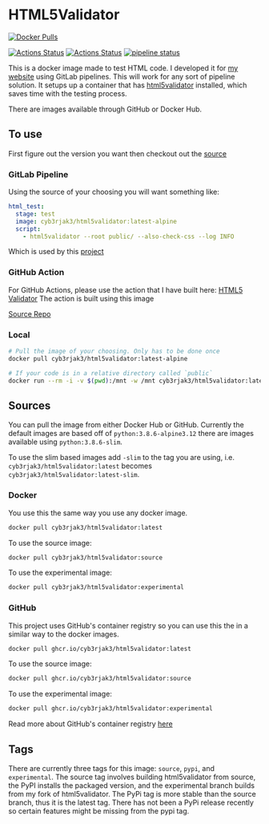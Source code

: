 # HTML5Validator

[![Docker Pulls](https://img.shields.io/docker/pulls/cyb3rjak3/html5validator)](https://hub.docker.com/r/cyb3rjak3/html5validator)

[![Actions Status](https://github.com/Cyb3r-Jak3/html5validator-docker/workflows/Docker%20CI/badge.svg)](https://github.com/Cyb3r-Jak3/html5validator-docker/actions) [![Actions Status](https://github.com/Cyb3r-Jak3/html5validator-docker/workflows/GitHub%20CI/badge.svg)](https://github.com/Cyb3r-Jak3/html5validator-docker/actions) [![pipeline status](https://gitlab.com/Cyb3r-Jak3/html5validator-docker/badges/master/pipeline.svg)](https://gitlab.com/Cyb3r-Jak3/html5validator-docker/-/commits/master)

This is a docker image made to test HTML code. I developed it for [my website](https://www.jwhite.network) using GitLab pipelines. This will work for any sort of pipeline solution. It setups up a container that has [html5validator](https://github.com/svenkreiss/html5validator) installed, which saves time with the testing process.

There are images available through GitHub or Docker Hub.

## To use

First figure out the version you want then checkout out the [source](#sources)

### GitLab Pipeline

Using the source of your choosing you will want something like:

```yaml
html_test:
  stage: test
  image: cyb3rjak3/html5validator:latest-alpine
  script:
    - html5validator --root public/ --also-check-css --log INFO
```

Which is used by this [project](.gitlab-ci.yml)

### GitHub Action

For GitHub Actions, please use the action that I have built here: [HTML5 Validator](https://github.com/marketplace/actions/html5-validator)
The action is built using this image

[Source Repo](https://github.com/Cyb3r-Jak3/html5validator-action)

### Local

```bash
# Pull the image of your choosing. Only has to be done once
docker pull cyb3rjak3/html5validator:latest-alpine

# If your code is in a relative directory called `public`
docker run --rm -i -v $(pwd):/mnt -w /mnt cyb3rjak3/html5validator:latest-alpine html5validator --root public
```

## Sources

You can pull the image from either Docker Hub or GitHub. Currently the default images are based off of `python:3.8.6-alpine3.12` there are images available using `python:3.8.6-slim`.

To use the slim based images add `-slim` to the tag you are using, i.e. `cyb3rjak3/html5validator:latest` becomes `cyb3rjak3/html5validator:latest-slim`.

### Docker

You use this the same way you use any docker image.

```bash
docker pull cyb3rjak3/html5validator:latest
```

To use the source image:

```bash
docker pull cyb3rjak3/html5validator:source
```

To use the experimental image:

```bash
docker pull cyb3rjak3/html5validator:experimental
```

### GitHub

This project uses GitHub's container registry so you can use this the in a similar way to the docker images.

```bash
docker pull ghcr.io/cyb3rjak3/html5validator:latest
```

To use the source image:

```bash
docker pull ghcr.io/cyb3rjak3/html5validator:source
```

To use the experimental image:

```bash
docker pull ghcr.io/cyb3rjak3/html5validator:experimental
```

Read more about GitHub's container registry [here](https://docs.github.com/en/free-pro-team@latest/packages/getting-started-with-github-container-registry)

## Tags

There are currently three tags for this image: `source`, `pypi`, and `experimental`. The source tag involves building html5validator from source, the PyPI installs the packaged version, and the experimental branch builds from my fork of html5validator. The PyPi tag is more stable than the source branch, thus it is the latest tag. There has not been a PyPi release recently so certain features might be missing from the pypi tag.
